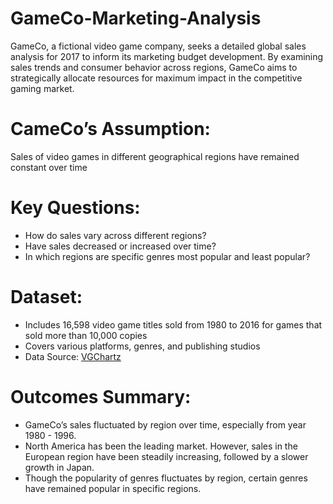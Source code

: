 # GameCo-Marketing-Analysis
GameCo, a fictional video game company, seeks a detailed global sales analysis for 2017 to inform its marketing budget development. By examining sales trends and consumer behavior across regions, GameCo aims to strategically allocate resources for maximum impact in the competitive gaming market.

# CameCo’s Assumption: 
Sales of video games in different geographical regions have remained constant over time

# Key Questions:
- How do sales vary across different regions?
- Have sales decreased or increased over time?
- In which regions are specific genres most popular and least popular?

# Dataset:
- Includes 16,598 video game titles sold from 1980 to 2016 for games that sold more than 10,000 copies
- Covers various platforms, genres, and publishing studios
- Data Source: [VGChartz](https://www.vgchartz.com/)

# Outcomes Summary:
- GameCo’s sales fluctuated by region over time, especially from year 1980 - 1996.
- North America has been the leading market. However, sales in the European region have been steadily increasing, followed by a slower growth in Japan.
- Though the popularity of genres fluctuates by region, certain genres have remained popular in specific regions.

